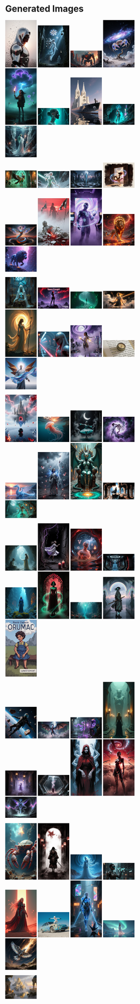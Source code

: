 # Generated Images



<img src="2025_10_30_01.webp" width="100"/> <img src="2025_10_30_02.webp" width="100"/> <img src="2025_10_30_03.webp" width="100"/> <img src="2025_10_30_04.webp" width="100"/> <img src="2025_10_30_05.webp" width="100"/> <img src="2025_10_30_06.webp" width="100"/> <img src="2025_10_30_07.webp" width="100"/> <img src="2025_10_30_08.webp" width="100"/> <img src="2025_10_30_09.webp" width="100"/>

<img src="2025_10_30_10.webp" width="100"/> <img src="2025_10_30_11.webp" width="100"/> <img src="2025_10_30_12.webp" width="100"/> <img src="2025_10_30_13.webp" width="100"/> <img src="2025_10_30_14.webp" width="100"/> <img src="2025_10_30_15.webp" width="100"/> <img src="2025_10_30_16.webp" width="100"/> <img src="2025_10_30_17.webp" width="100"/> <img src="2025_10_30_18.webp" width="100"/>

<img src="2025_10_30_19.webp" width="100"/> <img src="2025_10_30_20.webp" width="100"/> <img src="2025_10_30_21.webp" width="100"/> <img src="2025_10_30_22.webp" width="100"/> <img src="2025_10_30_23.webp" width="100"/> <img src="2025_10_30_24.webp" width="100"/> <img src="2025_10_30_25.webp" width="100"/> <img src="2025_10_30_26.webp" width="100"/> <img src="2025_10_30_27.webp" width="100"/>

<img src="2025_10_30_28.webp" width="100"/> <img src="2025_10_30_29.webp" width="100"/> <img src="2025_10_30_30.webp" width="100"/> <img src="2025_10_30_31.webp" width="100"/> <img src="2025_10_30_32.webp" width="100"/> <img src="2025_10_30_33.webp" width="100"/> <img src="2025_10_30_34.webp" width="100"/> <img src="2025_10_30_35.webp" width="100"/> <img src="2025_10_30_36.webp" width="100"/>

<img src="2025_10_30_37.webp" width="100"/> <img src="2025_10_30_38.webp" width="100"/> <img src="2025_10_30_39.webp" width="100"/> <img src="2025_10_30_40.webp" width="100"/> <img src="2025_10_30_41.webp" width="100"/> <img src="2025_10_30_42.webp" width="100"/> <img src="2025_10_30_43.webp" width="100"/> <img src="2025_10_30_44.webp" width="100"/> <img src="2025_10_30_45.webp" width="100"/>

<img src="2025_10_30_46.webp" width="100"/> <img src="2025_10_30_47.webp" width="100"/> <img src="2025_10_30_48.webp" width="100"/> <img src="2025_10_30_49.webp" width="100"/> <img src="2025_10_30_50.webp" width="100"/> <img src="2025_10_30_51.webp" width="100"/> <img src="2025_10_30_52.webp" width="100"/> <img src="2025_10_30_53.webp" width="100"/> <img src="2025_10_30_54.webp" width="100"/>

<img src="2025_10_30_55.webp" width="100"/> <img src="2025_10_30_56.webp" width="100"/> <img src="2025_10_30_57.webp" width="100"/> <img src="2025_10_30_58.webp" width="100"/> <img src="2025_10_30_59.webp" width="100"/> <img src="2025_10_30_60.webp" width="100"/> <img src="2025_10_30_61.webp" width="100"/> <img src="2025_10_30_62.webp" width="100"/> <img src="2025_10_30_63.webp" width="100"/>

<img src="2025_10_30_64.webp" width="100"/>